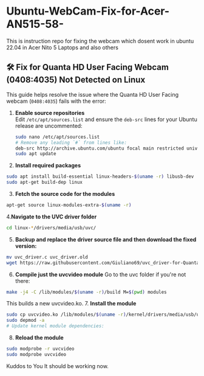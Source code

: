 # Ubuntu-WebCam-Fix-for-Acer-AN515-58-
This is instruction repo for fixing the webcam which dosent work in ubuntu 22.04 in Acer Nito 5 Laptops and also others

## 🛠 Fix for Quanta HD User Facing Webcam (0408:4035) Not Detected on Linux
This guide helps resolve the issue where the Quanta HD User Facing webcam (`0408:4035`) fails with the error:

1. **Enable source repositories**  
   Edit `/etc/apt/sources.list` and ensure the `deb-src` lines for your Ubuntu release are uncommented:
   ```bash
   sudo nano /etc/apt/sources.list
   # Remove any leading `#` from lines like:
   deb-src http://archive.ubuntu.com/ubuntu focal main restricted universe multiverse
   sudo apt update
   ```

2. **Install required packages**  
 ```bash
sudo apt install build-essential linux-headers-$(uname -r) libusb-dev
sudo apt-get build-dep linux
```

3. **Fetch the source code for the modules**
```bash
apt-get source linux-modules-extra-$(uname -r)
```

4.**Navigate to the UVC driver folder**
```bash
cd linux-*/drivers/media/usb/uvc/
```
5. **Backup and replace the driver source file and then download the fixed version:**
```bash
mv uvc_driver.c uvc_driver.old
wget https://raw.githubusercontent.com/Giuliano69/uvc_driver-for-Quanta-HD-User-Facing-0x0408-0x4035-/main/uvc_driver.c
```
 6. **Compile just the uvcvideo module**
Go to the uvc folder if you're not there:
```bash
make -j4 -C /lib/modules/$(uname -r)/build M=$(pwd) modules
```
This builds a new uvcvideo.ko.
7. **Install the module**
```bash
sudo cp uvcvideo.ko /lib/modules/$(uname -r)/kernel/drivers/media/usb/uvc/
sudo depmod -a
# Update kernel module dependencies:


```
8. **Reload the module**
```bash
sudo modprobe -r uvcvideo
sudo modprobe uvcvideo
```

Kuddos to You It should be working now.
